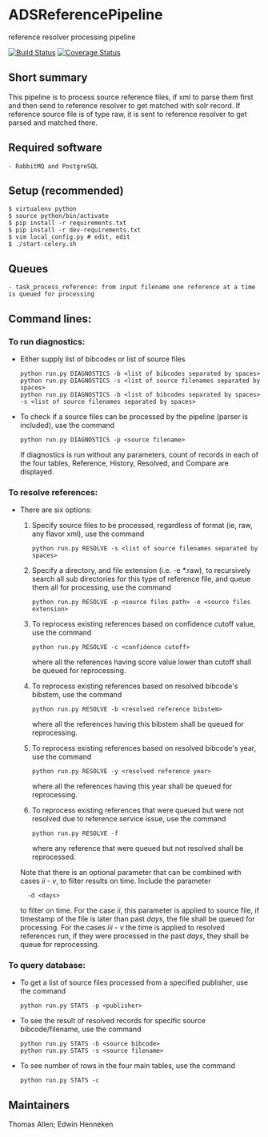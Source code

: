 # ADSReferencePipeline
reference resolver processing pipeline

[![Build Status](https://travis-ci.org/adsabs/ADSReferencePipeline.svg)](https://travis-ci.org/adsabs/ADSReferencePipeline)
[![Coverage Status](https://coveralls.io/repos/adsabs/ADSReferencePipeline/badge.svg)](https://coveralls.io/r/adsabs/ADSReferencePipeline)


## Short summary

This pipeline is to process source reference files, if xml to parse them first and then send to reference resolver to get matched with solr record. If reference source file is of type raw, it is sent to reference resolver to get parsed and matched there.


## Required software

    - RabbitMQ and PostgreSQL
    
    
## Setup (recommended)

    $ virtualenv python
    $ source python/bin/activate
    $ pip install -r requirements.txt
    $ pip install -r dev-requirements.txt
    $ vim local_config.py # edit, edit
    $ ./start-celery.sh


## Queues
    - task_process_reference: from input filename one reference at a time is queued for processing

## Command lines:

### To run diagnostics:
- Either supply list of bibcodes or list of source files
    ```
    python run.py DIAGNOSTICS -b <list of bibcodes separated by spaces>
    python run.py DIAGNOSTICS -s <list of source filenames separated by spaces>
    python run.py DIAGNOSTICS -b <list of bibcodes separated by spaces> -s <list of source filenames separated by spaces>
    ```

- To check if a source files can be processed by the pipeline (parser is included), use the command
    ```
    python run.py DIAGNOSTICS -p <source filename>
    ```
    
    If diagnostics is run without any parameters, count of records in each of the four tables, Reference, History, Resolved, and Compare are displayed.

### To resolve references:

- There are six options:

    1. Specify source files to be processed, regardless of format (ie, raw, any flavor xml), use the command
        ```
        python run.py RESOLVE -s <list of source filenames separated by spaces>
        ```

    2. Specify a directory, and file extension (i.e. -e *.raw), to recursively search all sub directories for this type of reference file, and queue them all for processing, use the command
        ```
        python run.py RESOLVE -p <source files path> -e <source files extension>
        ```

    3. To reprocess existing references based on confidence cutoff value, use the command
        ```
        python run.py RESOLVE -c <confidence cutoff>
        ```
        where all the references having score value lower than cutoff shall be queued for reprocessing.
        
    4. To reprocess existing references based on resolved bibcode's bibstem, use the command
        ```
        python run.py RESOLVE -b <resolved reference bibstem>
        ```
        where all the references having this bibstem shall be queued for reprocessing.

    5. To reprocess existing references based on resolved bibcode's year, use the command
        ```
        python run.py RESOLVE -y <resolved reference year>
        ```
        where all the references having this year shall be queued for reprocessing.
        
    6. To reprocess existing references that were queued but were not resolved due to reference service issue, use the command
        ```
        python run.py RESOLVE -f
        ```
        where any reference that were queued but not resolved shall be reprocessed.

    Note that there is an optional parameter that can be combined with cases *ii* - *v*, to filter results on time. Include the parameter
    
        -d <days>
    to filter on time. For the case *ii*, this parameter is applied to source file, if timestamp of the file is later than past *days*, the file shall be queued for processing. For the cases *iii* - *v* the time is applied to resolved references run, if they were processed in the past *days*, they shall be queue for reprocessing. 

### To query database:

- To get a list of source files processed from a specified publisher, use the command 
    ```
    python run.py STATS -p <publisher>
    ```

- To see the result of resolved records for specific source bibcode/filename, use the command
    ```
    python run.py STATS -b <source bibcode>
    python run.py STATS -s <source filename>
    ```

- To see number of rows in the four main tables, use the command
    ```
    python run.py STATS -c
    ```


## Maintainers

Thomas Allen; Edwin Henneken
